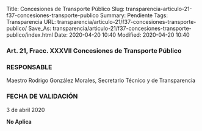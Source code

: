 Title: Concesiones de Transporte Público
Slug: transparencia-articulo-21-f37-concesiones-transporte-publico
Summary: Pendiente
Tags: Transparencia
URL: transparencia/articulo-21/f37-concesiones-transporte-publico/
Save_As: transparencia/articulo-21/f37-concesiones-transporte-publico/index.html
Date: 2020-04-20 10:40
Modified: 2020-04-20 10:40


### Art. 21, Fracc. XXXVII Concesiones de Transporte Público

### RESPONSABLE

Maestro Rodrigo González Morales, Secretario Técnico y de Transparencia

### FECHA DE VALIDACIÓN

3 de abril 2020

**No Aplica**

